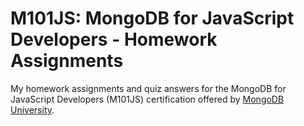 M101JS: MongoDB for JavaScript Developers - Homework Assignments
================================================================

My homework assignments and quiz answers for the MongoDB for JavaScript Developers (M101JS) certification offered by [MongoDB University](https://university.mongodb.com/courses/M101JS/about).
